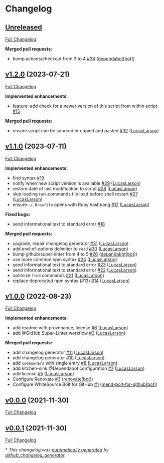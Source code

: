 # Changelog

## [Unreleased](https://github.com/LucasLarson/update/tree/HEAD)

[Full Changelog](https://github.com/LucasLarson/update/compare/v1.2.0...HEAD)

**Merged pull requests:**

- bump actions/checkout from 3 to 4 [\#34](https://github.com/LucasLarson/update/pull/34) ([dependabot[bot]](https://github.com/apps/dependabot))

## [v1.2.0](https://github.com/LucasLarson/update/tree/v1.2.0) (2023-07-21)

[Full Changelog](https://github.com/LucasLarson/update/compare/v1.1.0...v1.2.0)

**Implemented enhancements:**

- feature: add check for a newer version of this script from within script [\#15](https://github.com/LucasLarson/update/issues/15)

**Merged pull requests:**

- ensure script can be sourced or copied and pasted [\#32](https://github.com/LucasLarson/update/pull/32) ([LucasLarson](https://github.com/LucasLarson))

## [v1.1.0](https://github.com/LucasLarson/update/tree/v1.1.0) (2023-07-11)

[Full Changelog](https://github.com/LucasLarson/update/compare/v1.0.0...v1.1.0)

**Implemented enhancements:**

- find syntax [\#19](https://github.com/LucasLarson/update/issues/19)
- notify when new script version is available [\#29](https://github.com/LucasLarson/update/pull/29) ([LucasLarson](https://github.com/LucasLarson))
- restore date of last modification to script [\#28](https://github.com/LucasLarson/update/pull/28) ([LucasLarson](https://github.com/LucasLarson))
- skip loading run-commands file load before shell restart [\#27](https://github.com/LucasLarson/update/pull/27) ([LucasLarson](https://github.com/LucasLarson))
- ensure `~/.Brewfile` opens with Ruby hashbang [\#17](https://github.com/LucasLarson/update/pull/17) ([LucasLarson](https://github.com/LucasLarson))

**Fixed bugs:**

- send informational text to standard error [\#18](https://github.com/LucasLarson/update/issues/18)

**Merged pull requests:**

- upgrade, repair changelog generator [\#31](https://github.com/LucasLarson/update/pull/31) ([LucasLarson](https://github.com/LucasLarson))
- add end-of-options delimiter to `read` [\#30](https://github.com/LucasLarson/update/pull/30) ([LucasLarson](https://github.com/LucasLarson))
- bump github/super-linter from 4 to 5 [\#26](https://github.com/LucasLarson/update/pull/26) ([dependabot[bot]](https://github.com/apps/dependabot))
- use more common npm syntax [\#24](https://github.com/LucasLarson/update/pull/24) ([LucasLarson](https://github.com/LucasLarson))
- send informational text to standard error [\#23](https://github.com/LucasLarson/update/pull/23) ([LucasLarson](https://github.com/LucasLarson))
- send informational text to standard error [\#22](https://github.com/LucasLarson/update/pull/22) ([LucasLarson](https://github.com/LucasLarson))
- optimize `find` commands [\#21](https://github.com/LucasLarson/update/pull/21) ([LucasLarson](https://github.com/LucasLarson))
- replace deprecated npm syntax \(\#13\) [\#14](https://github.com/LucasLarson/update/pull/14) ([LucasLarson](https://github.com/LucasLarson))

## [v1.0.0](https://github.com/LucasLarson/update/tree/v1.0.0) (2022-08-23)

[Full Changelog](https://github.com/LucasLarson/update/compare/v0.0.0...v1.0.0)

**Implemented enhancements:**

- add readme with provenance, license [\#6](https://github.com/LucasLarson/update/pull/6) ([LucasLarson](https://github.com/LucasLarson))
- add @GitHub Super-Linter workflow [\#2](https://github.com/LucasLarson/update/pull/2) ([LucasLarson](https://github.com/LucasLarson))

**Merged pull requests:**

- add changelog generator [\#11](https://github.com/LucasLarson/update/pull/11) ([LucasLarson](https://github.com/LucasLarson))
- add changelog generator [\#10](https://github.com/LucasLarson/update/pull/10) ([LucasLarson](https://github.com/LucasLarson))
- add `codeowners` with single entry [\#8](https://github.com/LucasLarson/update/pull/8) ([LucasLarson](https://github.com/LucasLarson))
- add kitchen-sink @Dependabot configuration [\#7](https://github.com/LucasLarson/update/pull/7) ([LucasLarson](https://github.com/LucasLarson))
- add license [\#5](https://github.com/LucasLarson/update/pull/5) ([LucasLarson](https://github.com/LucasLarson))
- Configure Renovate [\#3](https://github.com/LucasLarson/update/pull/3) ([renovate[bot]](https://github.com/apps/renovate))
- Configure WhiteSource Bolt for GitHub [\#1](https://github.com/LucasLarson/update/pull/1) ([mend-bolt-for-github[bot]](https://github.com/apps/mend-bolt-for-github))

## [v0.0.0](https://github.com/LucasLarson/update/tree/v0.0.0) (2021-11-30)

[Full Changelog](https://github.com/LucasLarson/update/compare/v0.0.1...v0.0.0)

## [v0.0.1](https://github.com/LucasLarson/update/tree/v0.0.1) (2021-11-30)

[Full Changelog](https://github.com/LucasLarson/update/compare/2d139b7da18273660b698d9fa041efaaeee0c94c...v0.0.1)

\* *This changelog was [automatically generated](./.github/workflows/changelog.yml) by [github_changelog_generator](https://github.com/github-changelog-generator/github-changelog-generator).*
